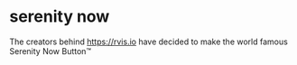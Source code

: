 serenity now
========

The creators behind https://rvis.io have decided to make the world famous Serenity Now Button™ 
